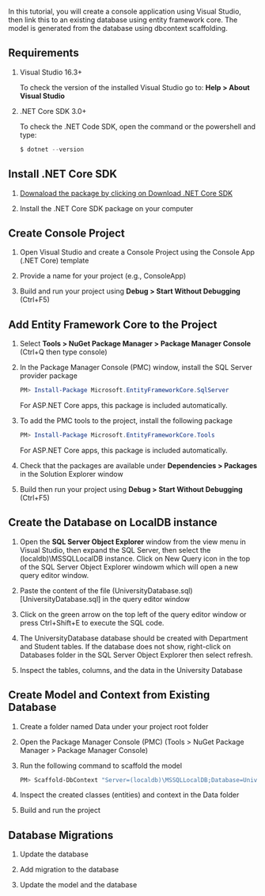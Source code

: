 In this tutorial, you will create a console application using Visual Studio, then link this to an existing database using entity framework core. The model is generated from the database using dbcontext scaffolding.

## Requirements

1. Visual Studio 16.3+

    To check the version of the installed Visual Studio go to: **Help > About Visual Studio**

2. .NET Core SDK 3.0+

    To check the .NET Code SDK, open the command or the powershell and type: 
    
    ```PowerShell
    $ dotnet --version
    ```

## Install .NET Core SDK

1. [Downaload the package by clicking on Download .NET Core SDK](https://dotnet.microsoft.com/download)

2. Install the .NET Core SDK package on your computer

## Create Console Project

1. Open Visual Studio and create a Console Project using the Console App (.NET Core) template

2. Provide a name for your project (e.g., ConsoleApp)

3. Build and run your project using **Debug > Start Without Debugging** (Ctrl+F5)

## Add Entity Framework Core to the Project

1. Select **Tools > NuGet Package Manager > Package Manager Console** (Ctrl+Q then type console)

2. In the Package Manager Console (PMC) window, install the SQL Server provider package

    ```PowerShell
    PM> Install-Package Microsoft.EntityFrameworkCore.SqlServer
    ```
    For ASP.NET Core apps, this package is included automatically.

3. To add the PMC tools to the project, install the following package

    ```PowerShell
    PM> Install-Package Microsoft.EntityFrameworkCore.Tools
    ```
    For ASP.NET Core apps, this package is included automatically.

4. Check that the packages are available under **Dependencies > Packages** in the Solution Explorer window

5. Build then run your project using **Debug > Start Without Debugging** (Ctrl+F5)

## Create the Database on LocalDB instance

1. Open the **SQL Server Object Explorer** window from the view menu in Visual Studio, then expand the SQL Server, then select the (localdb)\MSSQLLocalDB instance. Click on New Query icon in the top of the SQL Server Object Explorer windowm which will open a new query editor window.

2. Paste the content of the file (UniversityDatabase.sql)[UniversityDatabase.sql] in the query editor window

3. Click on the green arrow on the top left of the query editor window or press Ctrl+Shift+E to execute the SQL code.

4. The UniversityDatabase database should be created with Department and Student tables. If the database does not show, right-click on Databases folder in the SQL Server Object Explorer then select refresh.

5. Inspect the tables, columns, and the data in the University Database

## Create Model and Context from Existing Database

1. Create a folder named Data under your project root folder

2. Open the Package Manager Console (PMC) (Tools > NuGet Package Manager > Package Manager Console)

3. Run the following command to scaffold the model
    
    ```PowerShell
    PM> Scaffold-DbContext "Server=(localdb)\MSSQLLocalDB;Database=UniversityDatabase;Integrated Security=True" Microsoft.EntityFrameworkCore.SqlServer -OutputDir Models -ContextDir Data -Context UniversityDbContext -DataAnnotations -UseDatabaseNames -Force
    ```
    
4. Inspect the created classes (entities) and context in the Data folder

4. Build and run the project

## Database Migrations

1. Update the database

2. Add migration to the database

3. Update the model and the database

